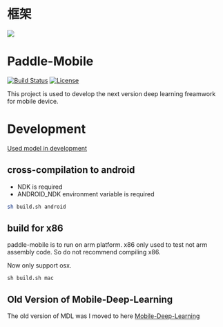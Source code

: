 # 框架
![](https://pic.36krcnd.com/201709/25021127/x5i9dmm2g4mepe91!1200)



# Paddle-Mobile 

 
[![Build Status](https://travis-ci.org/PaddlePaddle/paddle-mobile.svg?branch=develop&longCache=true&style=flat-square)](https://travis-ci.org/PaddlePaddle/paddle-mobile)
[![License](https://img.shields.io/badge/license-Apache%202-brightgreen.svg)](LICENSE)


This project is used to develop the next version deep learning freamwork for mobile device.

# Development

[Used model in development](https://mms-mis.cdn.bcebos.com/paddle-mobile/models.zip)

## cross-compilation to android

* NDK is required
* ANDROID_NDK environment variable is required

```bash 
sh build.sh android
```

## build for x86
paddle-mobile is to run on arm platform. x86 only used to test not arm assembly code. So do not recommend compiling x86.

Now only support osx.

```
sh build.sh mac
```

## Old Version of Mobile-Deep-Learning
The old version of MDL was I moved to here [Mobile-Deep-Learning](https://github.com/allonli/mobile-deep-learning) 



